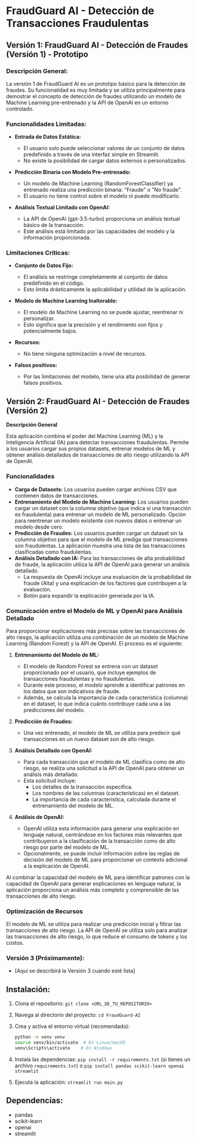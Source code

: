# FraudGuard AI - Detección de Transacciones Fraudulentas

## Versión 1: FraudGuard AI - Detección de Fraudes (Versión 1) - Prototipo

### Descripción General:

La versión 1 de FraudGuard AI es un prototipo básico para la detección de fraudes. Su funcionalidad es muy limitada y se utiliza principalmente para demostrar el concepto de detección de fraudes utilizando un modelo de Machine Learning pre-entrenado y la API de OpenAI en un entorno controlado.

### Funcionalidades Limitadas:

* **Entrada de Datos Estática:**

    * El usuario solo puede seleccionar valores de un conjunto de datos predefinido a través de una interfaz simple en Streamlit.
    * No existe la posibilidad de cargar datos externos o personalizados.
* **Predicción Binaria con Modelo Pre-entrenado:**

    * Un modelo de Machine Learning (RandomForestClassifier) ya entrenado realiza una predicción binaria: "Fraude" o "No fraude".
    * El usuario no tiene control sobre el modelo ni puede modificarlo.
* **Análisis Textual Limitado con OpenAI:**

    * La API de OpenAI (gpt-3.5-turbo) proporciona un análisis textual básico de la transacción.
    * Este análisis está limitado por las capacidades del modelo y la información proporcionada.

### Limitaciones Críticas:

* **Conjunto de Datos Fijo:**

    * El análisis se restringe completamente al conjunto de datos predefinido en el código.
    * Esto limita drásticamente la aplicabilidad y utilidad de la aplicación.
* **Modelo de Machine Learning Inalterable:**

    * El modelo de Machine Learning no se puede ajustar, reentrenar ni personalizar.
    * Esto significa que la precisión y el rendimiento son fijos y potencialmente bajos.
* **Recursos:**
    * No tiene ninguna optimización a nivel de recursos.
* **Falsos positivos:**
    * Por las limitaciones del modelo, tiene una alta posibilidad de generar falsos positivos.

## Versión 2: FraudGuard AI - Detección de Fraudes (Versión 2)

**Descripción General**

Esta aplicación combina el poder del Machine Learning (ML) y la Inteligencia Artificial (IA) para detectar transacciones fraudulentas. Permite a los usuarios cargar sus propios datasets, entrenar modelos de ML y obtener análisis detallados de transacciones de alto riesgo utilizando la API de OpenAI.

### Funcionalidades

* **Carga de Datasets:** Los usuarios pueden cargar archivos CSV que contienen datos de transacciones.
* **Entrenamiento del Modelo de Machine Learning:** Los usuarios pueden cargar un dataset con la columna objetivo (que indica si una transacción es fraudulenta) para entrenar un modelo de ML personalizado. Opción para reentrenar un modelo existente con nuevos datos o entrenar un modelo desde cero.
* **Predicción de Fraudes:** Los usuarios pueden cargar un dataset sin la columna objetivo para que el modelo de ML prediga qué transacciones son fraudulentas. La aplicación muestra una lista de las transacciones clasificadas como fraudulentas.
* **Análisis Detallado con IA:** Para las transacciones de alta probabilidad de fraude, la aplicación utiliza la API de OpenAI para generar un análisis detallado.
    * La respuesta de OpenAI incluye una evaluación de la probabilidad de fraude (Alta) y una explicación de los factores que contribuyen a la evaluación.
    * Botón para expandir la explicación generada por la IA.

### Comunicación entre el Modelo de ML y OpenAI para Análisis Detallado

Para proporcionar explicaciones más precisas sobre las transacciones de alto riesgo, la aplicación utiliza una combinación de un modelo de Machine Learning (Random Forest) y la API de OpenAI. El proceso es el siguiente:

1.  **Entrenamiento del Modelo de ML:**

    * El modelo de Random Forest se entrena con un dataset proporcionado por el usuario, que incluye ejemplos de transacciones fraudulentas y no fraudulentas.
    * Durante este proceso, el modelo aprende a identificar patrones en los datos que son indicativos de fraude.
    * Además, se calcula la importancia de cada característica (columna) en el dataset, lo que indica cuánto contribuye cada una a las predicciones del modelo.
2.  **Predicción de Fraudes:**

    * Una vez entrenado, el modelo de ML se utiliza para predecir qué transacciones en un nuevo dataset son de alto riesgo.
3.  **Análisis Detallado con OpenAI:**

    * Para cada transacción que el modelo de ML clasifica como de alto riesgo, se realiza una solicitud a la API de OpenAI para obtener un análisis más detallado.
    * Esta solicitud incluye:
        * Los detalles de la transacción específica.
        * Los nombres de las columnas (características) en el dataset.
        * La importancia de cada característica, calculada durante el entrenamiento del modelo de ML.
4.  **Análisis de OpenAI:**

    * OpenAI utiliza esta información para generar una explicación en lenguaje natural, centrándose en los factores más relevantes que contribuyeron a la clasificación de la transacción como de alto riesgo por parte del modelo de ML.
    * Opcionalmente, se puede incluir información sobre las reglas de decisión del modelo de ML para proporcionar un contexto adicional a la explicación de OpenAI.

Al combinar la capacidad del modelo de ML para identificar patrones con la capacidad de OpenAI para generar explicaciones en lenguaje natural, la aplicación proporciona un análisis más completo y comprensible de las transacciones de alto riesgo.

### Optimización de Recursos

El modelo de ML se utiliza para realizar una predicción inicial y filtrar las transacciones de alto riesgo. La API de OpenAI se utiliza solo para analizar las transacciones de alto riesgo, lo que reduce el consumo de tokens y los costos.

### Versión 3 (Próximamente):

* [Aquí se describirá la Versión 3 cuando esté lista]

## Instalación:

1.  Clona el repositorio: `git clone <URL_DE_TU_REPOSITORIO>`
2.  Navega al directorio del proyecto: `cd FraudGuard-AI`
3.  Crea y activa el entorno virtual (recomendado):

    ```bash
    python -m venv venv
    source venv/bin/activate  # En Linux/macOS
    venv\Scripts\activate    # En Windows
    ```
4.  Instala las dependencias: `pip install -r requirements.txt` (si tienes un archivo `requirements.txt`) o `pip install pandas scikit-learn openai streamlit`
5.  Ejecuta la aplicación: `streamlit run main.py`

## Dependencias:

* pandas
* scikit-learn
* openai
* streamlit

